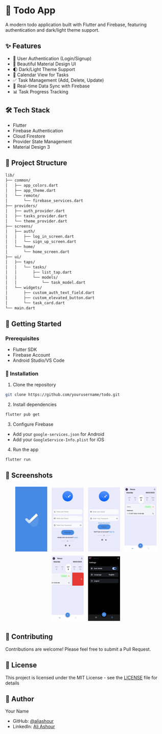 # 📝 Todo App 
A modern todo application built with Flutter and Firebase, featuring authentication and dark/light theme support.

## ✨ Features
- 🔐 User Authentication (Login/Signup)
- 📱 Beautiful Material Design UI
- 🌓 Dark/Light Theme Support
- 📅 Calendar View for Tasks
- ✅ Task Management (Add, Delete, Update)
- 🔄 Real-time Data Sync with Firebase
- 📊 Task Progress Tracking

## 🛠️ Tech Stack
- Flutter
- Firebase Authentication
- Cloud Firestore
- Provider State Management
- Material Design 3

## 📁 Project Structure
```
lib/
├── common/
│   ├── app_colors.dart
│   ├── app_theme.dart
│   └── remote/
│       └── firebase_services.dart
├── providers/
│   ├── auth_provider.dart
│   ├── tasks_provider.dart
│   └── theme_provider.dart
├── screens/
│   ├── auth/
│   │   ├── log_in_screen.dart
│   │   └── sign_up_screen.dart
│   └── home/
│       └── home_screen.dart
├── ui/
│   ├── taps/
│   │   └── tasks/
│   │       ├── list_tap.dart
│   │       └── models/
│   │           └── task_model.dart
│   └── widgets/
│       ├── custom_auth_text_field.dart
│       ├── custom_elevated_button.dart
│       └── task_card.dart
└── main.dart
```

## 🚀 Getting Started

### Prerequisites
- Flutter SDK
- Firebase Account
- Android Studio/VS Code

### 🔧 Installation
1. Clone the repository
```bash
git clone https://github.com/yourusername/todo.git
```

2. Install dependencies
```bash
flutter pub get
```

3. Configure Firebase
- Add your `google-services.json` for Android
- Add your `GoogleService-Info.plist` for iOS

4. Run the app
```bash
flutter run
```

## 📱 Screenshots
<div align="center">
    <img src="https://github.com/AliAshour2/todo/blob/main/assets/gitImages/app%20(3).jpeg" width="100" style="display: inline-block; margin: 5px;">
    <img src="https://github.com/AliAshour2/todo/blob/main/assets/gitImages/app%20(4).jpeg" width="100" style="display: inline-block; margin: 5px;">
    <img src="https://github.com/AliAshour2/todo/blob/main/assets/gitImages/app%20(2).jpeg" width="100" style="display: inline-block; margin: 5px;">
    <img src="https://github.com/AliAshour2/todo/blob/main/assets/gitImages/app%20(1).jpeg" width="100" style="display: inline-block; margin: 5px;">
    <img src="https://github.com/AliAshour2/todo/blob/main/assets/gitImages/app%20(5).jpeg" width="100" style="display: inline-block; margin: 5px;">
    <img src="https://github.com/AliAshour2/todo/blob/main/assets/gitImages/app%20(6).jpeg" width="100" style="display: inline-block; margin: 5px;">
</div>

 
## 🤝 Contributing
Contributions are welcome! Please feel free to submit a Pull Request.

## 📄 License
This project is licensed under the MIT License - see the [LICENSE](LICENSE) file for details

## 🥽 Author
Your Name
- GitHub: [@aliashour]([https://github.com/yourusername](https://github.com/AliAshour2))
- LinkedIn: [Ali Ashour]([https://linkedin.com/in/yourprofile](https://www.linkedin.com/in/ali-ashour-812a34229/))

